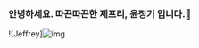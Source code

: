 ### 안녕하세요. 따끈따끈한 제프리, 윤정기 입니다.👋
![Jeffrey]<img src="C:\Users\최지영\Desktop\documents\complete_my_banner.png" alt="img" />


